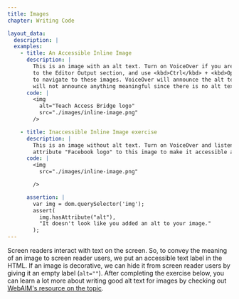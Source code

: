```yaml
---
title: Images
chapter: Writing Code

layout_data:
  description: |
  examples:
    - title: An Accessible Inline Image
      description: |
        This is an image with an alt text. Turn on VoiceOver if you are on a Mac, tab
        to the Editor Output section, and use <kbd>Ctrl</kbd> + <kbd>Opt</kbd> + <kbd>Right Arrow</kbd>
        to navigate to these images. VoiceOver will announce the alt text. For the second image below, VoiceOver
        will not announce anything meaningful since there is no alt text.
      code: |
        <img
          alt="Teach Access Bridge logo"
          src="./images/inline-image.png"
        />

    - title: Inaccessible Inline Image exercise
      description: |
        This is an image without alt text. Turn on VoiceOver and listen to how it is read. Add an `alt`
        attribute "Facebook logo" to this image to make it accessible and test it again with VoiceOver.
      code: |
        <img
          src="./images/inline-image.png"

        />

      assertion: |
        var img = dom.querySelector('img');
        assert(
          img.hasAttribute("alt"),
          "It doesn't look like you added an alt to your image."
        );
---
```

Screen readers interact with text on the screen. So, to convey the meaning of 
an image to screen reader users,
we put an accessible text label in the HTML. If an image is decorative, we can hide it from screen
reader users by giving it an empty label (`alt=""`). After completing the 
exercise below, you can learn a lot more about writing good alt text for images 
by checking out [WebAIM's resource on the 
topic](http://webaim.org/techniques/alttext/).
